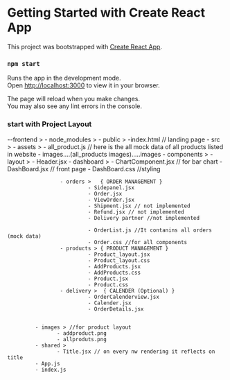 # Getting Started with Create React App

This project was bootstrapped with [Create React App](https://github.com/facebook/create-react-app).

### `npm start`

Runs the app in the development mode.\
Open [http://localhost:3000](http://localhost:3000) to view it in your browser.

The page will reload when you make changes.\
You may also see any lint errors in the console.

### start with Project Layout

 --frontend >
      - node_modules >
      - public >
             -index.html // landing page
      - src >
             - assets >
                     - all_product.js // here is the all mock data of all products listed in website
                     - images....(all_products images).....images
             - components >
                      - layout >
                              - Header.jsx
                     - dashboard >
                              - ChartComponent.jsx // for bar chart
                              - DashBoard.jsx // front page
                              - DashBoard.css //styling
                     
                     - orders >   { ORDER MANAGEMENT }
                              - Sidepanel.jsx
                              - Order.jsx
                              - ViewOrder.jsx
                              - Shipment.jsx // not implemented
                              - Refund.jsx // not implemented
                              - Delivery partner //not implemented

                              - OrderList.js //It contanins all orders (mock data)
                              - Order.css //for all components
                     - products > { PRODUCT MANAGEMENT }
                              - Product_layout.jsx
                              - Product_layout.css
                              - AddProducts.jsx
                              - AddProducts.css
                              - Product.jsx
                              - Product.css
                     - delivery >  { CALENDER (Optional) }
                              - OrderCalenderview.jsx 
                              - Calender.jsx
                              - OrderDetails.jsx
                     

             - images > //for product layout
                    - addproduct.png
                    - allproduts.png
             - shared >
                    - Title.jsx // on every nw rendering it reflects on title
             - App.js 
             - index.js 
   
   
